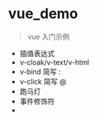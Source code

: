 # vue_demo
> vue 入门示例

- 插值表达式
- v-cloak/v-text/v-html
- v-bind  简写 :
- v-click 简写 @
- 跑马灯
- 事件修饰符
- 